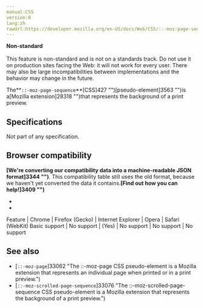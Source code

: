 ```yaml
---
manual:CSS
version:0
lang:zh
rawUrl:https://developer.mozilla.org/en-US/docs/Web/CSS/::-moz-page-sequence
---
```






**Non-standard**<br></br>This feature is non-standard and is not on a standards track. Do not use it on production sites facing the Web: it will not work for every user. There may also be large incompatibilities between implementations and the behavior may change in the future.





The**`::-moz-page-sequence`**[CSS]427 "")[pseudo-element]3563 "")is a[Mozilla extension]28318 "")that represents the background of a print preview.


## Specifications<a name="Specifications"></a>


Not part of any specification.


## Browser compatibility<a name="Browser_compatibility"></a>


**[We&#39;re converting our compatibility data into a machine-readable JSON format]3344 "")**. This compatibility table still uses the old format, because we haven&#39;t yet converted the data it contains.**[Find out how you can help!]3409 "")**


* 
* 

Feature | Chrome | Firefox (Gecko) | Internet Explorer | Opera | Safari (WebKit) 
Basic support | No support | (Yes) | No support | No support | No support 




## See also<a name="See_also"></a>

* [`::-moz-page`]33062 "The ::-moz-page CSS pseudo-element is a Mozilla extension that represents an individual page when printed or in a print preview.")
* [`::-moz-scrolled-page-sequence`]33076 "The ::-moz-scrolled-page-sequence CSS pseudo-element is a Mozilla extension that represents the background of a print preview.")



